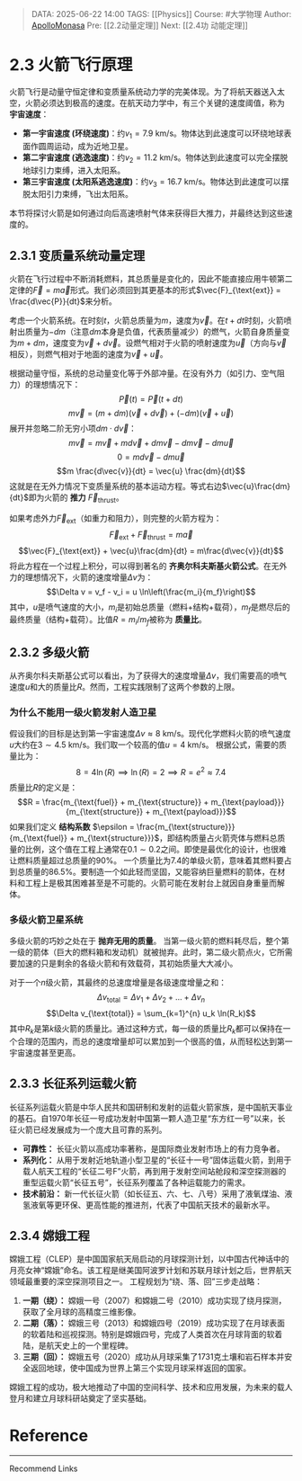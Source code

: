 > DATA: 2025-06-22 14:00
> TAGS: [[Physics]]
> Course: #大学物理
> Author: [ApolloMonasa](https://github.com/ApolloMonasa)
> Pre: [[2.2动量定理]]
> Next: [[2.4功 动能定理]]

# 2.3 火箭飞行原理
火箭飞行是动量守恒定律和变质量系统动力学的完美体现。为了将航天器送入太空，火箭必须达到极高的速度。在航天动力学中，有三个关键的速度阈值，称为 **宇宙速度**：
*   **第一宇宙速度 (环绕速度)**：约$v_1 = 7.9 \text{ km/s}$。物体达到此速度可以环绕地球表面作圆周运动，成为近地卫星。
*   **第二宇宙速度 (逃逸速度)**：约$v_2 = 11.2 \text{ km/s}$。物体达到此速度可以完全摆脱地球引力束缚，进入太阳系。
*   **第三宇宙速度 (太阳系逃逸速度)**：约$v_3 = 16.7 \text{ km/s}$。物体达到此速度可以摆脱太阳引力束缚，飞出太阳系。

本节将探讨火箭是如何通过向后高速喷射气体来获得巨大推力，并最终达到这些速度的。

## 2.3.1 变质量系统动量定理
火箭在飞行过程中不断消耗燃料，其总质量是变化的，因此不能直接应用牛顿第二定律的$\vec{F}=m\vec{a}$形式。我们必须回到其更基本的形式$\vec{F}_{\text{ext}} = \frac{d\vec{P}}{dt}$来分析。

考虑一个火箭系统。在时刻$t$，火箭总质量为$m$，速度为$\vec{v}$。在$t+dt$时刻，火箭喷射出质量为$-dm$（注意$dm$本身是负值，代表质量减少）的燃气，火箭自身质量变为$m+dm$，速度变为$\vec{v}+d\vec{v}$。设燃气相对于火箭的喷射速度为$\vec{u}$（方向与$\vec{v}$相反），则燃气相对于地面的速度为$\vec{v}+\vec{u}$。

根据动量守恒，系统的总动量变化等于外部冲量。在没有外力（如引力、空气阻力）的理想情况下：
$$\vec{P}(t) = \vec{P}(t+dt)$$
$$m\vec{v} = (m+dm)(\vec{v}+d\vec{v}) + (-dm)(\vec{v}+\vec{u})$$
展开并忽略二阶无穷小项$dm \cdot d\vec{v}$：
$$m\vec{v} = m\vec{v} + m d\vec{v} + dm\vec{v} - dm\vec{v} - dm\vec{u}$$
$$0 = m d\vec{v} - dm\vec{u}$$
$$m \frac{d\vec{v}}{dt} = \vec{u} \frac{dm}{dt}$$
这就是在无外力情况下变质量系统的基本运动方程。等式右边$\vec{u}\frac{dm}{dt}$即为火箭的 **推力** $\vec{F}_{\text{thrust}}$。

如果考虑外力$\vec{F}_{\text{ext}}$（如重力和阻力），则完整的火箭方程为：
$$\vec{F}_{\text{ext}} + \vec{F}_{\text{thrust}} = m\vec{a}$$
$$\vec{F}_{\text{ext}} + \vec{u}\frac{dm}{dt} = m\frac{d\vec{v}}{dt}$$
将此方程在一个过程上积分，可以得到著名的 **齐奥尔科夫斯基火箭公式**。在无外力的理想情况下，火箭的速度增量$\Delta v$为：
$$\Delta v = v_f - v_i = u \ln\left(\frac{m_i}{m_f}\right)$$
其中，$u$是喷气速度的大小，$m_i$是初始总质量（燃料+结构+载荷），$m_f$是燃尽后的最终质量（结构+载荷）。比值$R = m_i/m_f$被称为 **质量比**。

## 2.3.2 多级火箭
从齐奥尔科夫斯基公式可以看出，为了获得大的速度增量$\Delta v$，我们需要高的喷气速度$u$和大的质量比$R$。然而，工程实践限制了这两个参数的上限。

### 为什么不能用一级火箭发射人造卫星
假设我们的目标是达到第一宇宙速度$\Delta v \approx 8 \text{ km/s}$。现代化学燃料火箭的喷气速度$u$大约在$3 \sim 4.5 \text{ km/s}$。我们取一个较高的值$u=4 \text{ km/s}$。
根据公式，需要的质量比为：
$$8 = 4 \ln(R) \implies \ln(R) = 2 \implies R = e^2 \approx 7.4$$
质量比$R$的定义是：
$$R = \frac{m_{\text{fuel}} + m_{\text{structure}} + m_{\text{payload}}}{m_{\text{structure}} + m_{\text{payload}}}$$
如果我们定义 **结构系数** $\epsilon = \frac{m_{\text{structure}}}{m_{\text{fuel}} + m_{\text{structure}}}$，即结构质量占火箭壳体与燃料总质量的比例，这个值在工程上通常在$0.1 \sim 0.2$之间。即使是最优化的设计，也很难让燃料质量超过总质量的90%。
一个质量比为$7.4$的单级火箭，意味着其燃料要占到总质量的$86.5\%$。要制造一个如此轻而坚固，又能容纳巨量燃料的箭体，在材料和工程上是极其困难甚至是不可能的。火箭可能在发射台上就因自身重量而解体。

### 多级火箭卫星系统
多级火箭的巧妙之处在于 **抛弃无用的质量**。
当第一级火箭的燃料耗尽后，整个第一级的箭体（巨大的燃料箱和发动机）就被抛弃。此时，第二级火箭点火，它所需要加速的只是剩余的各级火箭和有效载荷，其初始质量大大减小。

对于一个$n$级火箭，其最终的总速度增量是各级速度增量之和：
$$\Delta v_{\text{total}} = \Delta v_1 + \Delta v_2 + \dots + \Delta v_n$$
$$\Delta v_{\text{total}} = \sum_{k=1}^{n} u_k \ln(R_k)$$
其中$R_k$是第$k$级火箭的质量比。通过这种方式，每一级的质量比$R_k$都可以保持在一个合理的范围内，而总的速度增量却可以累加到一个很高的值，从而轻松达到第一宇宙速度甚至更高。

## 2.3.3 长征系列运载火箭
长征系列运载火箭是中华人民共和国研制和发射的运载火箭家族，是中国航天事业的基石。自1970年长征一号成功发射中国第一颗人造卫星“东方红一号”以来，长征火箭已经发展成为一个庞大且可靠的系列。
*   **可靠性：** 长征火箭以高成功率著称，是国际商业发射市场上的有力竞争者。
*   **系列化：** 从用于发射近地轨道小型卫星的“长征十一号”固体运载火箭，到用于载人航天工程的“长征二号F”火箭，再到用于发射空间站舱段和深空探测器的重型运载火箭“长征五号”，长征系列覆盖了各种运载能力的需求。
*   **技术前沿：** 新一代长征火箭（如长征五、六、七、八号）采用了液氧煤油、液氢液氧等更环保、更高性能的推进剂，代表了中国航天技术的最新水平。

## 2.3.4 嫦娥工程
嫦娥工程（CLEP）是中国国家航天局启动的月球探测计划，以中国古代神话中的月亮女神“嫦娥”命名。该工程是继美国阿波罗计划和苏联月球计划之后，世界航天领域最重要的深空探测项目之一。
工程规划为“绕、落、回”三步走战略：
1.  **一期（绕）：** 嫦娥一号（2007）和嫦娥二号（2010）成功实现了绕月探测，获取了全月球的高精度三维影像。
2.  **二期（落）：** 嫦娥三号（2013）和嫦娥四号（2019）成功实现了在月球表面的软着陆和巡视探测。特别是嫦娥四号，完成了人类首次在月球背面的软着陆，是航天史上的一个里程碑。
3.  **三期（回）：** 嫦娥五号（2020）成功从月球采集了1731克土壤和岩石样本并安全返回地球，使中国成为世界上第三个实现月球采样返回的国家。

嫦娥工程的成功，极大地推动了中国的空间科学、技术和应用发展，为未来的载人登月和建立月球科研站奠定了坚实基础。

# Reference

---
Recommend Links